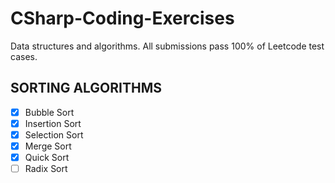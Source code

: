 # CSharp-Coding-Exercises
Data structures and algorithms. All submissions pass 100% of Leetcode test cases.

## SORTING ALGORITHMS
<p>

- [X] Bubble Sort
- [X] Insertion Sort
- [X] Selection Sort
- [X] Merge Sort
- [X] Quick Sort
- [ ] Radix Sort

</p>
